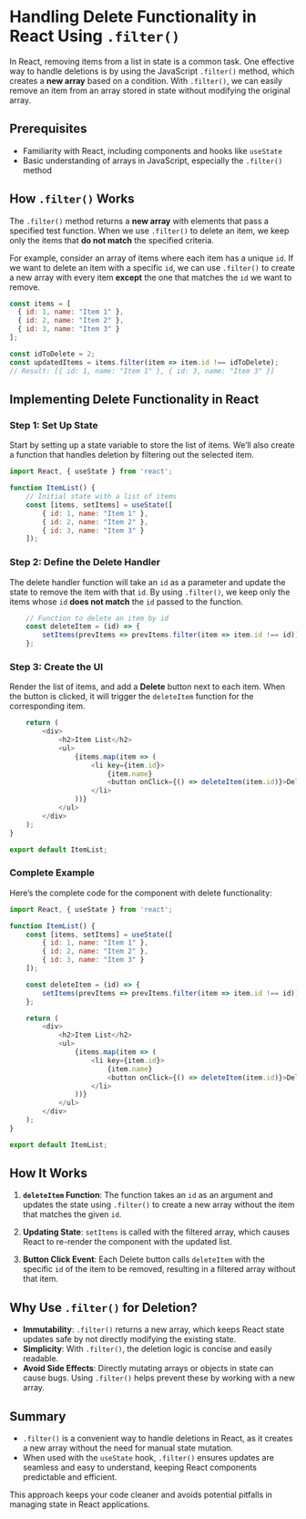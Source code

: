 # Handling Delete Functionality in React Using `.filter()`

In React, removing items from a list in state is a common task. One effective way to handle deletions is by using the JavaScript `.filter()` method, which creates a **new array** based on a condition. With `.filter()`, we can easily remove an item from an array stored in state without modifying the original array.

## Prerequisites

- Familiarity with React, including components and hooks like `useState`
- Basic understanding of arrays in JavaScript, especially the `.filter()` method

## How `.filter()` Works

The `.filter()` method returns a **new array** with elements that pass a specified test function. When we use `.filter()` to delete an item, we keep only the items that **do not match** the specified criteria.

For example, consider an array of items where each item has a unique `id`. If we want to delete an item with a specific `id`, we can use `.filter()` to create a new array with every item **except** the one that matches the `id` we want to remove.

```javascript
const items = [
  { id: 1, name: "Item 1" },
  { id: 2, name: "Item 2" },
  { id: 3, name: "Item 3" }
];

const idToDelete = 2;
const updatedItems = items.filter(item => item.id !== idToDelete);
// Result: [{ id: 1, name: "Item 1" }, { id: 3, name: "Item 3" }]
```

## Implementing Delete Functionality in React

### Step 1: Set Up State

Start by setting up a state variable to store the list of items. We’ll also create a function that handles deletion by filtering out the selected item.

```javascript
import React, { useState } from 'react';

function ItemList() {
    // Initial state with a list of items
    const [items, setItems] = useState([
        { id: 1, name: "Item 1" },
        { id: 2, name: "Item 2" },
        { id: 3, name: "Item 3" }
    ]);
```

### Step 2: Define the Delete Handler

The delete handler function will take an `id` as a parameter and update the state to remove the item with that `id`. By using `.filter()`, we keep only the items whose `id` **does not match** the `id` passed to the function.

```javascript
    // Function to delete an item by id
    const deleteItem = (id) => {
        setItems(prevItems => prevItems.filter(item => item.id !== id));
    };
```

### Step 3: Create the UI

Render the list of items, and add a **Delete** button next to each item. When the button is clicked, it will trigger the `deleteItem` function for the corresponding item.

```javascript
    return (
        <div>
            <h2>Item List</h2>
            <ul>
                {items.map(item => (
                    <li key={item.id}>
                        {item.name}
                        <button onClick={() => deleteItem(item.id)}>Delete</button>
                    </li>
                ))}
            </ul>
        </div>
    );
}

export default ItemList;
```

### Complete Example

Here’s the complete code for the component with delete functionality:

```javascript
import React, { useState } from 'react';

function ItemList() {
    const [items, setItems] = useState([
        { id: 1, name: "Item 1" },
        { id: 2, name: "Item 2" },
        { id: 3, name: "Item 3" }
    ]);

    const deleteItem = (id) => {
        setItems(prevItems => prevItems.filter(item => item.id !== id));
    };

    return (
        <div>
            <h2>Item List</h2>
            <ul>
                {items.map(item => (
                    <li key={item.id}>
                        {item.name}
                        <button onClick={() => deleteItem(item.id)}>Delete</button>
                    </li>
                ))}
            </ul>
        </div>
    );
}

export default ItemList;
```

## How It Works

1. **`deleteItem` Function**: The function takes an `id` as an argument and updates the state using `.filter()` to create a new array without the item that matches the given `id`.
  
2. **Updating State**: `setItems` is called with the filtered array, which causes React to re-render the component with the updated list.

3. **Button Click Event**: Each Delete button calls `deleteItem` with the specific `id` of the item to be removed, resulting in a filtered array without that item.

## Why Use `.filter()` for Deletion?

- **Immutability**: `.filter()` returns a new array, which keeps React state updates safe by not directly modifying the existing state.
- **Simplicity**: With `.filter()`, the deletion logic is concise and easily readable.
- **Avoid Side Effects**: Directly mutating arrays or objects in state can cause bugs. Using `.filter()` helps prevent these by working with a new array.

## Summary

- `.filter()` is a convenient way to handle deletions in React, as it creates a new array without the need for manual state mutation.
- When used with the `useState` hook, `.filter()` ensures updates are seamless and easy to understand, keeping React components predictable and efficient.

This approach keeps your code cleaner and avoids potential pitfalls in managing state in React applications.
